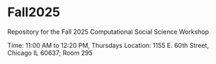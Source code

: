 # Fall2025

Repository for the Fall 2025 Computational Social Science Workshop

Time: 11:00 AM to 12:20 PM, Thursdays Location: 1155 E. 60th Street, Chicago IL 60637; Room 295

